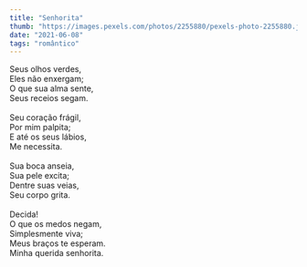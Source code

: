 ```yaml
---
title: "Senhorita"
thumb: "https://images.pexels.com/photos/2255880/pexels-photo-2255880.jpeg"
date: "2021-06-08"
tags: "romântico"
---
```

Seus olhos verdes,   
Eles não enxergam;  
O que sua alma sente,  
Seus receios segam.  
<br />
Seu coração frágil,  
Por mim palpita;  
E até os seus lábios,  
Me necessita.  
<br />
Sua boca anseia,  
Sua pele excita;  
Dentre suas veias,  
Seu corpo grita.  
<br />
Decida!  
O que os medos negam,  
Simplesmente viva;  
Meus braços te esperam.  
Minha querida senhorita.  